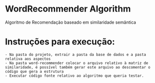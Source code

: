 # WordRecommender Algorithm

Algoritmo de Recomendação baseado em similaridade semântica
	
# Instruções para execução:
	- Na pasta do projeto, extrair a pasta da base de dados e a pasta relativa aos aspectos
	- Na pasta word-recommender colocar o arquivo relativo à matriz de similaridade, é possível também gerar este arquivo ao descomentar o código que gera a estrutura
  	- Executar código fonte relativo ao algoritmo que queria testar.
  
	
